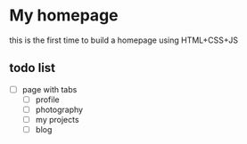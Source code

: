 # My homepage
this is the first time to build a homepage using HTML+CSS+JS

## todo list
- [ ] page with tabs
    - [ ] profile
    - [ ] photography
    - [ ] my projects
    - [ ] blog 
